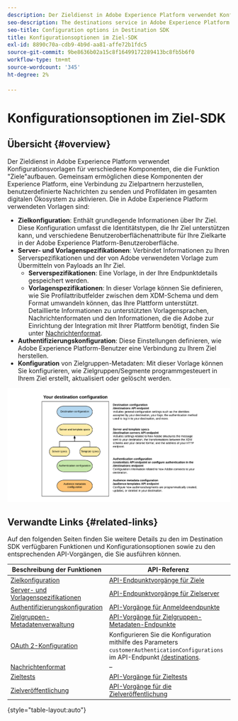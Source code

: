 ```yaml
---
description: Der Zieldienst in Adobe Experience Platform verwendet Konfigurationsvorlagen für verschiedene Komponenten, die die Funktion "Ziele"aufbauen. Gemeinsam ermöglichen diese Komponenten der Experience Platform, eine Verbindung zu Zielpartnern herzustellen, benutzerdefinierte Nachrichten zu senden und Profildaten im gesamten digitalen Ökosystem zu aktivieren.
seo-description: The destinations service in Adobe Experience Platform uses configuration templates for several components that build up the destinations functionality. Combined, these components allow Experience Platform to connect to destination partners, send custom messages, and activate profile data across the digital ecosystem.
seo-title: Configuration options in Destination SDK
title: Konfigurationsoptionen im Ziel-SDK
exl-id: 8890c70a-cdb9-4b9d-aa81-affe72b1fdc5
source-git-commit: 9be8636b02a15c8f16499172289413bc8fb5b6f0
workflow-type: tm+mt
source-wordcount: '345'
ht-degree: 2%

---
```


# Konfigurationsoptionen im Ziel-SDK

## Übersicht {#overview}

Der Zieldienst in Adobe Experience Platform verwendet Konfigurationsvorlagen für verschiedene Komponenten, die die Funktion &quot;Ziele&quot;aufbauen. Gemeinsam ermöglichen diese Komponenten der Experience Platform, eine Verbindung zu Zielpartnern herzustellen, benutzerdefinierte Nachrichten zu senden und Profildaten im gesamten digitalen Ökosystem zu aktivieren. Die in Adobe Experience Platform verwendeten Vorlagen sind:

* **Zielkonfiguration**: Enthält grundlegende Informationen über Ihr Ziel. Diese Konfiguration umfasst die Identitätstypen, die Ihr Ziel unterstützen kann, und verschiedene Benutzeroberflächenattribute für Ihre Zielkarte in der Adobe Experience Platform-Benutzeroberfläche.
* **Server- und Vorlagenspezifikationen**: Verbindet Informationen zu Ihren Serverspezifikationen und der von Adobe verwendeten Vorlage zum Übermitteln von Payloads an Ihr Ziel.
   * **Serverspezifikationen**: Eine Vorlage, in der Ihre Endpunktdetails gespeichert werden.
   * **Vorlagenspezifikationen**: In dieser Vorlage können Sie definieren, wie Sie Profilattributfelder zwischen dem XDM-Schema und dem Format umwandeln können, das Ihre Plattform unterstützt. Detaillierte Informationen zu unterstützten Vorlagensprachen, Nachrichtenformaten und den Informationen, die die Adobe zur Einrichtung der Integration mit Ihrer Plattform benötigt, finden Sie unter [Nachrichtenformat](./message-format.md).
* **Authentifizierungskonfiguration**: Diese Einstellungen definieren, wie Adobe Experience Platform-Benutzer eine Verbindung zu Ihrem Ziel herstellen.
* **Konfiguration** von Zielgruppen-Metadaten: Mit dieser Vorlage können Sie konfigurieren, wie Zielgruppen/Segmente programmgesteuert in Ihrem Ziel erstellt, aktualisiert oder gelöscht werden.

![Ziel-SDK-Vorlagen und -Konfigurationen](./assets/self-service-configuration.png)

## Verwandte Links {#related-links}

Auf den folgenden Seiten finden Sie weitere Details zu den im Destination SDK verfügbaren Funktionen und Konfigurationsoptionen sowie zu den entsprechenden API-Vorgängen, die Sie ausführen können.

| Beschreibung der Funktionen | API-Referenz |
|--- |--- |
| [Zielkonfiguration](./destination-configuration.md) | [API-Endpunktvorgänge für Ziele](./destination-configuration-api.md) |
| [Server- und Vorlagenspezifikationen](./server-and-template-configuration.md) | [API-Endpunktvorgänge für Zielserver](./destination-server-api.md) |
| [Authentifizierungskonfiguration](./credentials-configuration.md) | [API-Vorgänge für Anmeldeendpunkte](./credentials-configuration-api.md) |
| [Zielgruppen-Metadatenverwaltung](./audience-metadata-management.md) | [API-Vorgänge für Zielgruppen-Metadaten-Endpunkte](./audience-metadata-api.md) |
| [OAuth 2-Konfiguration](./oauth2-authentication.md) | Konfigurieren Sie die Konfiguration mithilfe des Parameters `customerAuthenticationConfigurations` im API-Endpunkt [/destinations](./destination-configuration-api.md). |
| [Nachrichtenformat](./message-format.md) | – |
| [Zieltests](./test-destination.md) | [API-Vorgänge für Zieltests](./destination-testing-api.md) |
| [Zielveröffentlichung](./configure-destination-instructions.md#publish-destination) | [API-Vorgänge für die Zielveröffentlichung](./destination-publish-api.md) |

{style=&quot;table-layout:auto&quot;}
